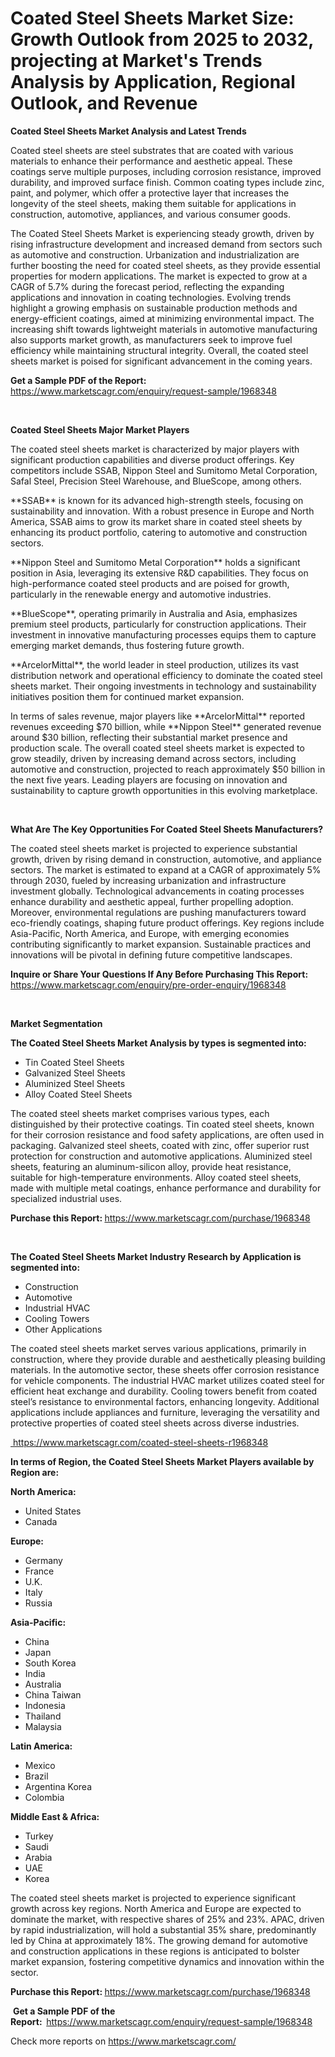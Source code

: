 <p><h1>Coated Steel Sheets Market Size: Growth Outlook from 2025 to 2032, projecting at Market's Trends Analysis by Application, Regional Outlook, and Revenue</h1></p><p><strong>Coated Steel Sheets Market Analysis and Latest Trends</strong></p>
<p><p>Coated steel sheets are steel substrates that are coated with various materials to enhance their performance and aesthetic appeal. These coatings serve multiple purposes, including corrosion resistance, improved durability, and improved surface finish. Common coating types include zinc, paint, and polymer, which offer a protective layer that increases the longevity of the steel sheets, making them suitable for applications in construction, automotive, appliances, and various consumer goods.</p><p>The Coated Steel Sheets Market is experiencing steady growth, driven by rising infrastructure development and increased demand from sectors such as automotive and construction. Urbanization and industrialization are further boosting the need for coated steel sheets, as they provide essential properties for modern applications. The market is expected to grow at a CAGR of 5.7% during the forecast period, reflecting the expanding applications and innovation in coating technologies. Evolving trends highlight a growing emphasis on sustainable production methods and energy-efficient coatings, aimed at minimizing environmental impact. The increasing shift towards lightweight materials in automotive manufacturing also supports market growth, as manufacturers seek to improve fuel efficiency while maintaining structural integrity. Overall, the coated steel sheets market is poised for significant advancement in the coming years.</p></p>
<p><strong>Get a Sample PDF of the Report:&nbsp;</strong> <a href="https://www.marketscagr.com/enquiry/request-sample/1968348?utm_campaign=3510&utm_medium=2&utm_source=Github&utm_content=ia&utm_term=01042025&utm_id=coated-steel-sheets">https://www.marketscagr.com/enquiry/request-sample/1968348</a></p>
<p>&nbsp;</p>
<p><strong>Coated Steel Sheets Major Market Players</strong></p>
<p><p>The coated steel sheets market is characterized by major players with significant production capabilities and diverse product offerings. Key competitors include SSAB, Nippon Steel and Sumitomo Metal Corporation, Safal Steel, Precision Steel Warehouse, and BlueScope, among others.</p><p>**SSAB** is known for its advanced high-strength steels, focusing on sustainability and innovation. With a robust presence in Europe and North America, SSAB aims to grow its market share in coated steel sheets by enhancing its product portfolio, catering to automotive and construction sectors.</p><p>**Nippon Steel and Sumitomo Metal Corporation** holds a significant position in Asia, leveraging its extensive R&D capabilities. They focus on high-performance coated steel products and are poised for growth, particularly in the renewable energy and automotive industries.</p><p>**BlueScope**, operating primarily in Australia and Asia, emphasizes premium steel products, particularly for construction applications. Their investment in innovative manufacturing processes equips them to capture emerging market demands, thus fostering future growth.</p><p>**ArcelorMittal**, the world leader in steel production, utilizes its vast distribution network and operational efficiency to dominate the coated steel sheets market. Their ongoing investments in technology and sustainability initiatives position them for continued market expansion.</p><p>In terms of sales revenue, major players like **ArcelorMittal** reported revenues exceeding $70 billion, while **Nippon Steel** generated revenue around $30 billion, reflecting their substantial market presence and production scale. The overall coated steel sheets market is expected to grow steadily, driven by increasing demand across sectors, including automotive and construction, projected to reach approximately $50 billion in the next five years. Leading players are focusing on innovation and sustainability to capture growth opportunities in this evolving marketplace.</p></p>
<p>&nbsp;</p>
<p><strong>What Are The Key Opportunities For Coated Steel Sheets Manufacturers?</strong></p>
<p><p>The coated steel sheets market is projected to experience substantial growth, driven by rising demand in construction, automotive, and appliance sectors. The market is estimated to expand at a CAGR of approximately 5% through 2030, fueled by increasing urbanization and infrastructure investment globally. Technological advancements in coating processes enhance durability and aesthetic appeal, further propelling adoption. Moreover, environmental regulations are pushing manufacturers toward eco-friendly coatings, shaping future product offerings. Key regions include Asia-Pacific, North America, and Europe, with emerging economies contributing significantly to market expansion. Sustainable practices and innovations will be pivotal in defining future competitive landscapes.</p></p>
<p><strong>Inquire or Share Your Questions If Any Before Purchasing This Report:</strong> <a href="https://www.marketscagr.com/enquiry/pre-order-enquiry/1968348?utm_campaign=3510&utm_medium=2&utm_source=Github&utm_content=ia&utm_term=01042025&utm_id=coated-steel-sheets">https://www.marketscagr.com/enquiry/pre-order-enquiry/1968348</a></p>
<p>&nbsp;</p>
<p><strong>Market Segmentation</strong></p>
<p><strong>The Coated Steel Sheets Market Analysis by types is segmented into:</strong></p>
<p><ul><li>Tin Coated Steel Sheets</li><li>Galvanized Steel Sheets</li><li>Aluminized Steel Sheets</li><li>Alloy Coated Steel Sheets</li></ul></p>
<p><p>The coated steel sheets market comprises various types, each distinguished by their protective coatings. Tin coated steel sheets, known for their corrosion resistance and food safety applications, are often used in packaging. Galvanized steel sheets, coated with zinc, offer superior rust protection for construction and automotive applications. Aluminized steel sheets, featuring an aluminum-silicon alloy, provide heat resistance, suitable for high-temperature environments. Alloy coated steel sheets, made with multiple metal coatings, enhance performance and durability for specialized industrial uses.</p></p>
<p><strong>Purchase this Report:&nbsp;</strong><a href="https://www.marketscagr.com/purchase/1968348?utm_campaign=3510&utm_medium=2&utm_source=Github&utm_content=ia&utm_term=01042025&utm_id=coated-steel-sheets">https://www.marketscagr.com/purchase/1968348</a></p>
<p>&nbsp;</p>
<p><strong>The Coated Steel Sheets Market Industry Research by Application is segmented into:</strong></p>
<p><ul><li>Construction</li><li>Automotive</li><li>Industrial HVAC</li><li>Cooling Towers</li><li>Other Applications</li></ul></p>
<p><p>The coated steel sheets market serves various applications, primarily in construction, where they provide durable and aesthetically pleasing building materials. In the automotive sector, these sheets offer corrosion resistance for vehicle components. The industrial HVAC market utilizes coated steel for efficient heat exchange and durability. Cooling towers benefit from coated steel’s resistance to environmental factors, enhancing longevity. Additional applications include appliances and furniture, leveraging the versatility and protective properties of coated steel sheets across diverse industries.</p></p>
<p><a href="https://www.marketscagr.com/coated-steel-sheets-r1968348?utm_campaign=3510&utm_medium=2&utm_source=Github&utm_content=ia&utm_term=01042025&utm_id=coated-steel-sheets">&nbsp;https://www.marketscagr.com/coated-steel-sheets-r1968348</a></p>
<p><strong>In terms of Region, the Coated Steel Sheets Market Players available by Region are:</strong></p>
<p>
    <p> <strong> North America: </strong>
        <ul>
            <li>United States</li>
            <li>Canada</li>
        </ul>
        </p> 
    <p> <strong> Europe: </strong>
        <ul>
            <li>Germany</li>
            <li>France</li>
            <li>U.K.</li>
            <li>Italy</li>
            <li>Russia</li>
        </ul>
        </p> 
    <p> <strong> Asia-Pacific: </strong>
        <ul>
            <li>China</li>
            <li>Japan</li>
            <li>South Korea</li>
            <li>India</li>
            <li>Australia</li>
            <li>China Taiwan</li>
            <li>Indonesia</li>
            <li>Thailand</li>
            <li>Malaysia</li>
        </ul>
        </p> 
    <p> <strong> Latin America: </strong>
        <ul>
            <li>Mexico</li>
            <li>Brazil</li>
            <li>Argentina Korea</li>
            <li>Colombia</li>
        </ul>
        </p> 
    <p> <strong> Middle East & Africa: </strong>
        <ul>
            <li>Turkey</li>
            <li>Saudi</li>
            <li>Arabia</li>
            <li>UAE</li>
            <li>Korea</li>
        </ul>
    </p>
    </p>
<p><p>The coated steel sheets market is projected to experience significant growth across key regions. North America and Europe are expected to dominate the market, with respective shares of 25% and 23%. APAC, driven by rapid industrialization, will hold a substantial 35% share, predominantly led by China at approximately 18%. The growing demand for automotive and construction applications in these regions is anticipated to bolster market expansion, fostering competitive dynamics and innovation within the sector.</p></p>
<p><strong>Purchase this Report: </strong><a href="https://www.marketscagr.com/purchase/1968348?utm_campaign=3510&utm_medium=2&utm_source=Github&utm_content=ia&utm_term=01042025&utm_id=coated-steel-sheets">https://www.marketscagr.com/purchase/1968348</a></p>
<p>&nbsp;<strong>Get a Sample PDF of the Report:&nbsp;&nbsp;</strong><a href="https://www.marketscagr.com/enquiry/request-sample/1968348?utm_campaign=3510&utm_medium=2&utm_source=Github&utm_content=ia&utm_term=01042025&utm_id=coated-steel-sheets">https://www.marketscagr.com/enquiry/request-sample/1968348</a></p>
<p><strong></strong></p>
<p>Check more reports on <a href="https://www.marketscagr.com/?utm_campaign=3510&utm_medium=2&utm_source=Github&utm_content=ia&utm_term=01042025&utm_id=coated-steel-sheets">https://www.marketscagr.com/</a></p>
